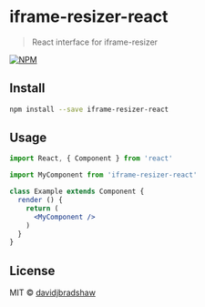 # iframe-resizer-react

> React interface for iframe-resizer

[![NPM](https://img.shields.io/npm/v/iframe-resizer-react.svg)](https://www.npmjs.com/package/iframe-resizer-react)

## Install

```bash
npm install --save iframe-resizer-react
```

## Usage

```jsx
import React, { Component } from 'react'

import MyComponent from 'iframe-resizer-react'

class Example extends Component {
  render () {
    return (
      <MyComponent />
    )
  }
}
```

## License

MIT © [davidjbradshaw](https://github.com/davidjbradshaw)
